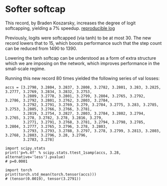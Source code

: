 # Softer softcap

This record, by Braden Koszarsky, increases the degree of logit softcapping, yielding a 7% speedup.
[reproducible log](31d6c427-f1f7-4d8a-91be-a67b5dcd13fd.txt)

Previously, logits were softcapped (via tanh) to be at most 30. The new record lowers that to 15,
which boosts performance such that the step count can be reduced from 1490 to 1390.

Lowering the tanh softcap can be understood as a form of extra structure which we are imposing on the network, which improves
performance in the small-scale regime.

Running this new record 80 times yielded the following series of val losses:
```
accs = [3.2798, 3.2804, 3.2837, 3.2808, 3.2782, 3.2801, 3.283, 3.2825, 3.2777, 3.2769, 3.2834, 3.2832, 3.2753,
        3.2809, 3.2778, 3.2801, 3.2799, 3.2804, 3.2765, 3.2792, 3.2786, 3.2792, 3.2801, 3.2762, 3.2803, 3.2784,
        3.2792, 3.2791, 3.2769, 3.279, 3.2784, 3.2775, 3.283, 3.2785, 3.2753, 3.2805, 3.2766, 3.2766, 3.2781,
        3.2819, 3.2754, 3.2827, 3.2803, 3.2784, 3.2802, 3.2794, 3.2765, 3.278, 3.2782, 3.278, 3.2816, 3.279,
        3.2771, 3.2791, 3.2768, 3.2781, 3.2794, 3.2798, 3.2785, 3.2804, 3.2777, 3.2765, 3.2796, 3.278, 3.2803,
        3.2793, 3.2793, 3.2788, 3.2797, 3.278, 3.2799, 3.2813, 3.2803, 3.2768, 3.2803, 3.2796, 3.28, 3.2796,
        3.2783, 3.278]

import scipy.stats
print('p=%.4f' % scipy.stats.ttest_1samp(accs, 3.28, alternative='less').pvalue)
# p=0.0001

import torch
print(torch.std_mean(torch.tensor(accs)))
# (tensor(0.0019), tensor(3.2791))
```

